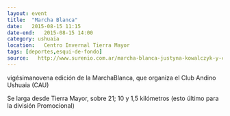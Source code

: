 ```yaml
---
layout: event 
title:  "Marcha Blanca" 
date:   2015-08-15 11:15 
date-end:   2015-08-15 14:00
category: ushuaia
location:   Centro Invernal Tierra Mayor 
tags: [deportes,esqui-de-fondo]
source:   http://www.surenio.com.ar/marcha-blanca-justyna-kowalczyk-y-carlos-lannes-fueron-los-ganadores-de-la-carrera-de-los-21-kilometros/ 
---
```


vigésimanovena edición de la MarchaBlanca, que organiza el Club Andino Ushuaia (CAU)

Se larga desde Tierra Mayor, sobre 21; 10 y 1,5 kilómetros (esto último para la división Promocional)
